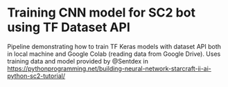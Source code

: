 # Training CNN model for SC2 bot using TF Dataset API
Pipeline demonstrating how to train TF Keras models with dataset API both in local machine and Google Colab (reading data from Google Drive).
Uses training data and model provided by @Sentdex in https://pythonprogramming.net/building-neural-network-starcraft-ii-ai-python-sc2-tutorial/

